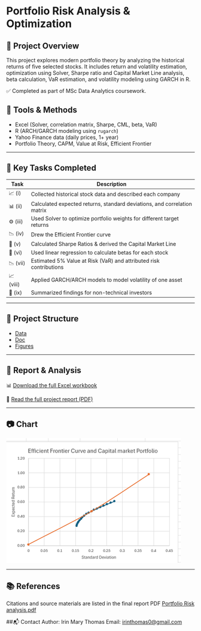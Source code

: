 # Portfolio Risk Analysis & Optimization

## 📘 Project Overview

This project explores modern portfolio theory by analyzing the historical returns of five selected stocks. It includes return and volatility estimation, optimization using Solver, Sharpe ratio and Capital Market Line analysis, beta calculation, VaR estimation, and volatility modeling using GARCH in R.

✅ Completed as part of MSc Data Analytics coursework.

## 🔧 Tools & Methods
- Excel (Solver, correlation matrix, Sharpe, CML, beta, VaR)
- R (ARCH/GARCH modeling using `rugarch`)
- Yahoo Finance data (daily prices, 1+ year)
- Portfolio Theory, CAPM, Value at Risk, Efficient Frontier

---

## 🧪 Key Tasks Completed

| Task | Description |
|------|-------------|
| 📈 (i) | Collected historical stock data and described each company |
| 📊 (ii) | Calculated expected returns, standard deviations, and correlation matrix |
| ⚙️ (iii) | Used Solver to optimize portfolio weights for different target returns |
| 📉 (iv) | Drew the Efficient Frontier curve |
| 📏 (v) | Calculated Sharpe Ratios & derived the Capital Market Line |
| 🔄 (vi) | Used linear regression to calculate betas for each stock |
| 📉 (vii) | Estimated 5% Value at Risk (VaR) and attributed risk contributions |
| 📈 (viii) | Applied GARCH/ARCH models to model volatility of one asset |
| 📝 (ix) | Summarized findings for non-technical investors |

---

## 📂 Project Structure
- [Data](https://github.com/Irin-Thomas/Portfolio-Risk-Analysis/blob/main/Doc/Portfolio%20Risk%20analysis.pdf)
- [Doc](https://github.com/Irin-Thomas/Portfolio-Risk-Analysis/blob/main/Doc/Portfolio%20Risk%20analysis.pdf)
- [Figures](https://github.com/Irin-Thomas/Portfolio-Risk-Analysis/tree/main/figures)
---

## 📄 Report & Analysis
📊 [Download the full Excel workbook](https://github.com/Irin-Thomas/Portfolio-Risk-Analysis/blob/main/Data/Portfolio%20Risk%20Analysis.xlsx)

📄 [Read the full project report (PDF)](https://github.com/Irin-Thomas/Portfolio-Risk-Analysis/blob/main/Doc/Portfolio%20Risk%20analysis.pdf) 

---

## 📷  Chart 

 
![Efficient Frontier](https://github.com/Irin-Thomas/Portfolio-Risk-Analysis/blob/main/figures/Efficient%20Frontier%20Curve.png)

---

## 📚 References

Citations and source materials are listed in the final report PDF [Portfolio Risk analysis.pdf](https://github.com/Irin-Thomas/Portfolio-Risk-Analysis/blob/main/Doc/Portfolio%20Risk%20analysis.pdf)


##📬 Contact
Author: Irin Mary Thomas
Email: irinthomas0@gmail.com

